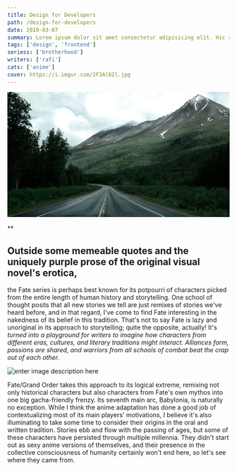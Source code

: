 ```yaml
---
title: Design for Developers
path: /design-for-developers
date: 2019-03-07
summary: Lorem ipsum dolor sit amet consectetur adipisicing elit. Hic rerum earum quos explicabo suscipit maxime iste qui nihil. Reiciendis asperiores minus necessitatibus
tags: ['design', 'frontend']
seriess: ['brotherhood']
writers: ['rafi']
cats: ['anime']
cover: https://i.imgur.com/2F3Al82l.jpg
---
```


![background](./images/blog_bg_4.jpg)

**

## Outside some memeable quotes and the uniquely purple prose of the original visual novel's erotica,

 the  Fate  series is perhaps best known for its potpourri of characters picked from the entire length of human history and storytelling. One school of thought posits that all new stories we tell are just remixes of stories we've heard before, and in that regard, I've come to find  Fate  interesting in the nakedness of its belief in this tradition. That's not to say  Fate  is lazy and unoriginal in its approach to storytelling; quite the opposite, actually! It's *turned into a playground for writers to imagine how characters from different eras, cultures, and literary traditions might interact. Alliances form, passions are shared, and warriors from all schools of combat beat the crap out of each other.*

![enter image description here](https://i.pinimg.com/originals/73/d3/77/73d3776d73adcbe4b55f10dd7ddfc778.jpg)

Fate/Grand Order  takes this approach to its logical extreme, remixing not only historical characters but also characters from  Fate's  own mythos into one big gacha-friendly frenzy. Its seventh main arc,  Babylonia, is naturally no exception. While I think the anime adaptation has done a good job of contextualizing most of its main players' motivations, I believe it's also illuminating to take some time to consider their origins in the oral and written tradition. Stories ebb and flow with the passing of ages, but some of these characters have persisted through multiple millennia. They didn't start out as sexy anime versions of themselves, and their presence in the collective consciousness of humanity certainly won't end here, so let's see where they came from.


